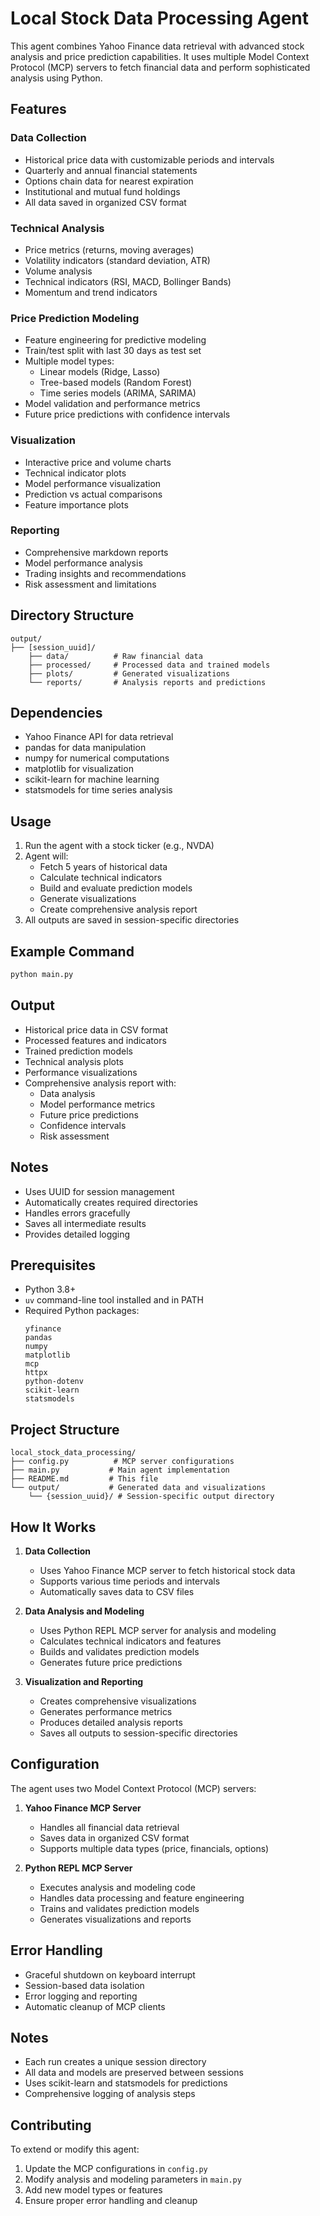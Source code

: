# Local Stock Data Processing Agent

This agent combines Yahoo Finance data retrieval with advanced stock analysis and price prediction capabilities. It uses multiple Model Context Protocol (MCP) servers to fetch financial data and perform sophisticated analysis using Python.

## Features

### Data Collection
- Historical price data with customizable periods and intervals
- Quarterly and annual financial statements
- Options chain data for nearest expiration
- Institutional and mutual fund holdings
- All data saved in organized CSV format

### Technical Analysis
- Price metrics (returns, moving averages)
- Volatility indicators (standard deviation, ATR)
- Volume analysis
- Technical indicators (RSI, MACD, Bollinger Bands)
- Momentum and trend indicators

### Price Prediction Modeling
- Feature engineering for predictive modeling
- Train/test split with last 30 days as test set
- Multiple model types:
  * Linear models (Ridge, Lasso)
  * Tree-based models (Random Forest)
  * Time series models (ARIMA, SARIMA)
- Model validation and performance metrics
- Future price predictions with confidence intervals

### Visualization
- Interactive price and volume charts
- Technical indicator plots
- Model performance visualization
- Prediction vs actual comparisons
- Feature importance plots

### Reporting
- Comprehensive markdown reports
- Model performance analysis
- Trading insights and recommendations
- Risk assessment and limitations

## Directory Structure
```
output/
├── [session_uuid]/
    ├── data/          # Raw financial data
    ├── processed/     # Processed data and trained models
    ├── plots/         # Generated visualizations
    └── reports/       # Analysis reports and predictions
```

## Dependencies
- Yahoo Finance API for data retrieval
- pandas for data manipulation
- numpy for numerical computations
- matplotlib for visualization
- scikit-learn for machine learning
- statsmodels for time series analysis

## Usage
1. Run the agent with a stock ticker (e.g., NVDA)
2. Agent will:
   - Fetch 5 years of historical data
   - Calculate technical indicators
   - Build and evaluate prediction models
   - Generate visualizations
   - Create comprehensive analysis report
3. All outputs are saved in session-specific directories

## Example Command
```python
python main.py
```

## Output
- Historical price data in CSV format
- Processed features and indicators
- Trained prediction models
- Technical analysis plots
- Performance visualizations
- Comprehensive analysis report with:
  * Data analysis
  * Model performance metrics
  * Future price predictions
  * Confidence intervals
  * Risk assessment

## Notes
- Uses UUID for session management
- Automatically creates required directories
- Handles errors gracefully
- Saves all intermediate results
- Provides detailed logging

## Prerequisites

- Python 3.8+
- `uv` command-line tool installed and in PATH
- Required Python packages:
  ```
  yfinance
  pandas
  numpy
  matplotlib
  mcp
  httpx
  python-dotenv
  scikit-learn
  statsmodels
  ```

## Project Structure

```
local_stock_data_processing/
├── config.py          # MCP server configurations
├── main.py           # Main agent implementation
├── README.md         # This file
└── output/           # Generated data and visualizations
    └── {session_uuid}/ # Session-specific output directory
```

## How It Works

1. **Data Collection**
   - Uses Yahoo Finance MCP server to fetch historical stock data
   - Supports various time periods and intervals
   - Automatically saves data to CSV files

2. **Data Analysis and Modeling**
   - Uses Python REPL MCP server for analysis and modeling
   - Calculates technical indicators and features
   - Builds and validates prediction models
   - Generates future price predictions

3. **Visualization and Reporting**
   - Creates comprehensive visualizations
   - Generates performance metrics
   - Produces detailed analysis reports
   - Saves all outputs to session-specific directories

## Configuration

The agent uses two Model Context Protocol (MCP) servers:

1. **Yahoo Finance MCP Server**
   - Handles all financial data retrieval
   - Saves data in organized CSV format
   - Supports multiple data types (price, financials, options)

2. **Python REPL MCP Server**
   - Executes analysis and modeling code
   - Handles data processing and feature engineering
   - Trains and validates prediction models
   - Generates visualizations and reports

## Error Handling

- Graceful shutdown on keyboard interrupt
- Session-based data isolation
- Error logging and reporting
- Automatic cleanup of MCP clients

## Notes

- Each run creates a unique session directory
- All data and models are preserved between sessions
- Uses scikit-learn and statsmodels for predictions
- Comprehensive logging of analysis steps

## Contributing

To extend or modify this agent:
1. Update the MCP configurations in `config.py`
2. Modify analysis and modeling parameters in `main.py`
3. Add new model types or features
4. Ensure proper error handling and cleanup 